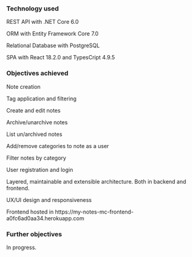 <h3>Technology used</h3>
<p>REST API with .NET Core 6.0</p>
<p>ORM with Entity Framework Core 7.0</p>
<p>Relational Database with PostgreSQL</p>
<p>SPA with React 18.2.0 and TypesCript 4.9.5</p>

<h3>Objectives achieved</h3>
<p>Note creation</p>
<p>Tag application and filtering</p>
<p>Create and edit notes</p>
<p>Archive/unarchive notes</p>
<p>List un/archived notes</p>
<p>Add/remove categories to note as a user</p>
<p>Filter notes by category</p>
<p>User registration and login</p>
<p>Layered, maintainable and extensible architecture. Both in backend and frontend.</p>
<p>UX/UI design and responsiveness</p>
<p>Frontend hosted in https://my-notes-mc-frontend-a0fc6ad0aa34.herokuapp.com</p>

<h3>Further objectives</h3>
<p>In progress.</p>
